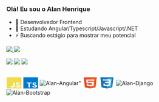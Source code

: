 ### Olá!  Eu sou o Alan Henrique

- 🔭 Desenvolvedor Frontend 
- 🌱 Estudando Angular/Typescript/Javascript/.NET
- ⚡ Buscando estágio para mostrar meu potencial
  

<div>
  <a href="https://github.com/kovu176">
  <img height="180em"  src="https://github-readme-stats.vercel.app/api?username=kovu176&show_icons=true&theme=dark" />
  <img height="180em"  src="https://github-readme-stats.vercel.app/api/top-langs/?username=kovu176&show_icons=true&theme=dark" /> 
</div>


<div> 

  <a href="https://www.instagram.com/allan_h155/" target="_blank"><img src="https://img.shields.io/badge/-Instagram-%23E4405F?style=for-the-badge&logo=instagram&logoColor=white" target="_blank"></a>
 <a href = "mailto:amegakurealan@gmail.com"><img src="https://img.shields.io/badge/-Gmail-%23333?style=for-the-badge&logo=gmail&logoColor=white" target="_blank"></a>
  <a href="https://www.linkedin.com/in/alan-henrique-5bbaa71b6/" target="_blank"><img src="https://img.shields.io/badge/-LinkedIn-%230077B5?style=for-the-badge&logo=linkedin&logoColor=white" target="_blank"></a> 
  
</div>

<div style="display: inline_block"><br>
  <img align="center" alt="Alan-Js" height="30" width="40" src="https://raw.githubusercontent.com/devicons/devicon/master/icons/javascript/javascript-plain.svg">
  <img align="center" alt="Alan-Ts" height="30" width="40" src="https://raw.githubusercontent.com/devicons/devicon/master/icons/typescript/typescript-plain.svg">
  <img align="center" alt=Alan-Angular" height="30" width="40" src="https://icongr.am/devicon/angularjs-original.svg?size=128&color=currentColor">
  <img align="center" alt="Alan-HTML" height="30" width="40" src="https://raw.githubusercontent.com/devicons/devicon/master/icons/html5/html5-original.svg">
  <img align="center" alt="Alan-CSS" height="30" width="40" src="https://raw.githubusercontent.com/devicons/devicon/master/icons/css3/css3-original.svg">
  <img align="center" alt="Alan-Django" height="30" width="40" src="https://icongr.am/devicon/django-original.svg?size=128&color=currentColor">
  <img align="center" alt="Alan-Bootstrap" height="30" width="40" src="https://icongr.am/devicon/bootstrap-plain-wordmark.svg?size=128&color=ffffff">
 
</div>
